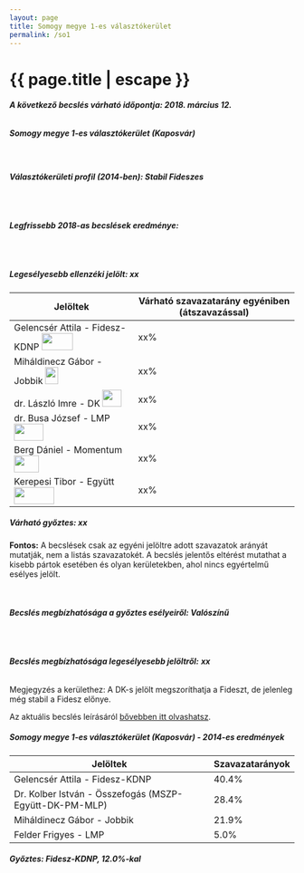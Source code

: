 ```yaml
---
layout: page
title: Somogy megye 1-es választókerület
permalink: /so1
---
```


<h1 class="page-title">{{ page.title | escape }}</h1>

<div class="section">
    <div class="row">
          <div class="col s12"><h6><span><strong>A következő becslés várható időpontja: 2018. március 12.</strong></span></h6>
		  <h5>Somogy megye 1-es választókerület (Kaposvár)</h5>
<br/><h6><strong>Választókerületi profil (2014-ben): <span id="profil">Stabil Fideszes</span></strong></h6>
<br/>
<h6><strong>Legfrissebb 2018-as becslések eredménye:</strong></h6><br/>
			<h5><strong>Legesélyesebb ellenzéki jelölt: <span id="masodik">xx</span><span id="esely2"></span><span></span></strong></h5>
<table class="striped">
              <thead>
                <tr>
                    <th>Jelöltek</th>
                    <th>Várható szavazatarány egyéniben (átszavazással)</th>
                </tr>
              </thead>
              <tbody>
             <tr>
                  <td>Gelencsér Attila - Fidesz-KDNP <img src="images/fideszkdnp_logo.png" style="width:55px;height:30px;"></td>
				  <td id="id_fidesz">xx%</td>
			</tr>
			<tr><td>Miháldinecz Gábor - Jobbik <img src="images/jobbik_logo.png" style="width:23px;height:30px;"></td><td id="id_jobbik">xx%</td></tr>
<tr>
                  <td>dr. László Imre - DK <img src="images/dk_logo.png" style="width:34px;height:30px;"></td>
				  <td id="id_baloldal">xx%</td>
			</tr>
			<tr>
                  <td>dr. Busa József - LMP <img src="images/lmp_logo.png" style="width:52px;height:30px;"></td>
				  <td id="id_lmp">xx%</td>
			</tr>
			<tr>
				  <td>Berg Dániel - Momentum <img src="images/momentum_logo.png" style="width:44px;height:30px;"></td>
				  <td id="id_momentum">xx%</td>
			</tr>
<tr>
<td>Kerepesi Tibor -  Együtt <img src="images/egyutt_logo2.png" style="width:71px;height:30px;"></td>
<td id="id_egyutt">xx%</td>
</tr>                
              </tbody>
            </table><h5>Várható győztes: <span id="gyoztes">xx</span><span id="esely"></span><span></span></h5>
			
			
<p><strong>Fontos:</strong> A becslések csak az egyéni jelöltre adott szavazatok arányát mutatják, nem a listás szavazatokét. A becslés jelentős eltérést mutathat a kisebb pártok esetében és olyan kerületekben, ahol nincs egyértelmű esélyes jelölt.</p>
<br/>
			<h6><strong>Becslés megbízhatósága a győztes esélyeiről: Valószínű</strong> </h6>
<br/><h6><strong>Becslés megbízhatósága legesélyesebb jelöltről:</strong> <strong><span id="biztos_jelolt">xx</span></strong></h6>
<p>Megjegyzés a kerülethez: A DK-s jelölt megszoríthatja a Fideszt, de jelenleg még stabil a Fidesz előnye.</p>
<p>Az aktuális becslés leírásáról <a href="../metodologia#0312">bővebben itt olvashatsz</a>.</p>
          </div>
    </div>
</div>

<div class="section">
    <div class="row">
          <div class="col s12">
		  <h5>Somogy megye 1-es választókerület (Kaposvár) - 2014-es eredmények</h5>
            <table class="striped">
              <thead>
                <tr>
                    <th>Jelöltek</th>
                    <th>Szavazatarányok</th>
                </tr>
              </thead>
              <tbody>
             <tr>
                  <td>Gelencsér Attila - Fidesz-KDNP</td>
				  <td>40.4%</td>
			</tr>
			<tr>
			      <td>Dr. Kolber István - Összefogás (MSZP-Együtt-DK-PM-MLP)</td>
				  <td>28.4%</td>  
			</tr>
			<tr>
			      <td>Miháldinecz Gábor - Jobbik</td>
				  <td>21.9%</td>
			</tr>
			<tr>
				  <td>Felder Frigyes - LMP</td>
				  <td>5.0%</td>
			</tr>  	
              </tbody>
            </table>
			<h5>Győztes: Fidesz-KDNP, 12.0%-kal</h5>
          </div>
    </div>
</div>
